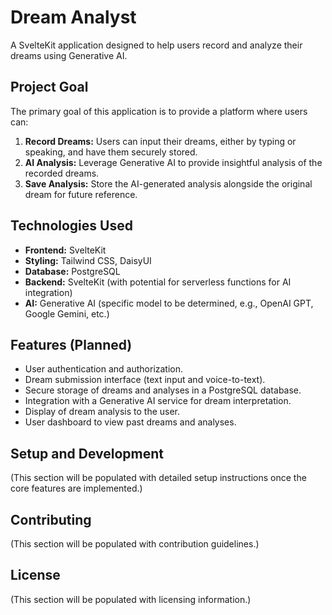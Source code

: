 # Dream Analyst

A SvelteKit application designed to help users record and analyze their dreams using Generative AI.

## Project Goal

The primary goal of this application is to provide a platform where users can:

1. **Record Dreams:** Users can input their dreams, either by typing or speaking, and have them securely stored.
2. **AI Analysis:** Leverage Generative AI to provide insightful analysis of the recorded dreams.
3. **Save Analysis:** Store the AI-generated analysis alongside the original dream for future reference.

## Technologies Used

* **Frontend:** SvelteKit
* **Styling:** Tailwind CSS, DaisyUI
* **Database:** PostgreSQL
* **Backend:** SvelteKit (with potential for serverless functions for AI integration)
* **AI:** Generative AI (specific model to be determined, e.g., OpenAI GPT, Google Gemini, etc.)

## Features (Planned)

* User authentication and authorization.
* Dream submission interface (text input and voice-to-text).
* Secure storage of dreams and analyses in a PostgreSQL database.
* Integration with a Generative AI service for dream interpretation.
* Display of dream analysis to the user.
* User dashboard to view past dreams and analyses.

## Setup and Development

(This section will be populated with detailed setup instructions once the core features are implemented.)

## Contributing

(This section will be populated with contribution guidelines.)

## License

(This section will be populated with licensing information.)
